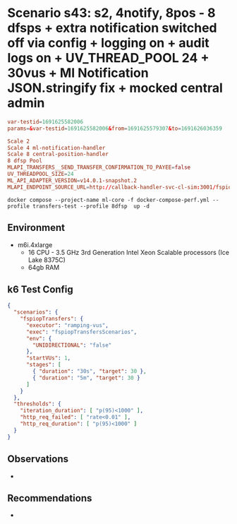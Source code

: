 # Scenario s43: s2, 4notify, 8pos - 8 dfsps + extra notification switched off via config + logging on + audit logs on + UV_THREAD_POOL 24 + 30vus + Ml Notification JSON.stringify fix + mocked central admin

```conf
var-testid=1691625582006
params=&var-testid=1691625582006&from=1691625579307&to=1691626036359

Scale 2
Scale 4 ml-notification-handler
Scale 8 central-position-handler
8 dfsp Pool
MLAPI_TRANSFERS__SEND_TRANSFER_CONFIRMATION_TO_PAYEE=false
UV_THREADPOOL_SIZE=24
ML_API_ADAPTER_VERSION=v14.0.1-snapshot.2
MLAPI_ENDPOINT_SOURCE_URL=http://callback-handler-svc-cl-sim:3001/fspiop
```

```
docker compose --project-name ml-core -f docker-compose-perf.yml --profile transfers-test --profile 8dfsp  up -d
```

## Environment

- m6i.4xlarge
  - 16 CPU - 3.5 GHz 3rd Generation Intel Xeon Scalable processors (Ice Lake 8375C)
  - 64gb RAM

## k6 Test Config

```json
{
  "scenarios": {
    "fspiopTransfers": {
      "executor": "ramping-vus",
      "exec": "fspiopTransfersScenarios",
      "env": {
        "UNIDIRECTIONAL": "false"
      },
      "startVUs": 1,
      "stages": [
        { "duration": "30s", "target": 30 },
        { "duration": "5m", "target": 30 }
      ]
    }
  },
  "thresholds": {
    "iteration_duration": [ "p(95)<1000" ],
    "http_req_failed": [ "rate<0.01" ],
    "http_req_duration": [ "p(95)<1000" ]
  }
}
```

## Observations

-

## Recommendations

-

